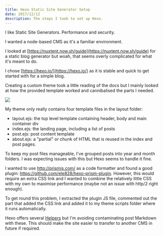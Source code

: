```yaml
---
title: Hexo Static Site Generator Setup
date: 2017/12/12
description: The steps I took to set up Hexo.
---
```

I like Static Site Generators. Performance and security.

I wanted a node-based CMS as it's a familiar environment.

I looked at [https://nuxtent.now.sh/guide](https://nuxtent.now.sh/guide) for a static blog generator but woah, that seems overly complicated for what it&#39;s meant to do.

I chose [https://hexo.io/](https://hexo.io/) as it is stable and quick to get started with for a simple blog. 

Creating a custom theme took a little reading of the docs but I mainly looked at how the provided template worked and cannibalised the parts I needed.

<img class="pg-image-post-full pg-image-post-border" style="max-width:378px;" src="/2017/12/hexo-static-site-generator-setup/hexo-theme-templates.gif">

My theme only really contains four template files in the layout folder:

- layout.ejs: the top level template containing header, body and main container div
- index.ejs: the landing page, including a list of posts
- post.ejs: post content template
- about.ejs: a &quot;partial&quot; or chunk of HTML that is reused in the index and post pages.

To keep my post files manageable, I've grouped posts into year and month folders. I was expecting issues with this but Hexo seems to handle it fine.

I wanted to use http://prismjs.com/ as a code formatter and found a good plugin: https://github.com/ele828/hexo-prism-plugin. However, this would require an extra CSS link and I wanted to combine the relatively little CSS with my own to maximise performance (maybe not an issue with http/2 right enough).

To get round this problem, I extracted the plugin JS file, commented out the part that added the CSS link and added it to my theme scripts folder where it runs automatically.

Hexo offers several [Helpers](https://hexo.io/docs/helpers.html) but I'm avoiding contaminating post Markdown with these. This should make the site easier to transfer to another CMS in future if required.